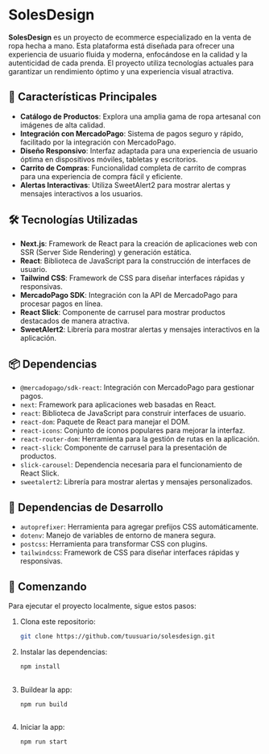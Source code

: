 # SolesDesign

**SolesDesign** es un proyecto de ecommerce especializado en la venta de ropa hecha a mano. Esta plataforma está diseñada para ofrecer una experiencia de usuario fluida y moderna, enfocándose en la calidad y la autenticidad de cada prenda. El proyecto utiliza tecnologías actuales para garantizar un rendimiento óptimo y una experiencia visual atractiva.

## 🚀 Características Principales

- **Catálogo de Productos**: Explora una amplia gama de ropa artesanal con imágenes de alta calidad.
- **Integración con MercadoPago**: Sistema de pagos seguro y rápido, facilitado por la integración con MercadoPago.
- **Diseño Responsivo**: Interfaz adaptada para una experiencia de usuario óptima en dispositivos móviles, tabletas y escritorios.
- **Carrito de Compras**: Funcionalidad completa de carrito de compras para una experiencia de compra fácil y eficiente.
- **Alertas Interactivas**: Utiliza SweetAlert2 para mostrar alertas y mensajes interactivos a los usuarios.

## 🛠️ Tecnologías Utilizadas

- **Next.js**: Framework de React para la creación de aplicaciones web con SSR (Server Side Rendering) y generación estática.
- **React**: Biblioteca de JavaScript para la construcción de interfaces de usuario.
- **Tailwind CSS**: Framework de CSS para diseñar interfaces rápidas y responsivas.
- **MercadoPago SDK**: Integración con la API de MercadoPago para procesar pagos en línea.
- **React Slick**: Componente de carrusel para mostrar productos destacados de manera atractiva.
- **SweetAlert2**: Librería para mostrar alertas y mensajes interactivos en la aplicación.

## 📦 Dependencias

- `@mercadopago/sdk-react`: Integración con MercadoPago para gestionar pagos.
- `next`: Framework para aplicaciones web basadas en React.
- `react`: Biblioteca de JavaScript para construir interfaces de usuario.
- `react-dom`: Paquete de React para manejar el DOM.
- `react-icons`: Conjunto de íconos populares para mejorar la interfaz.
- `react-router-dom`: Herramienta para la gestión de rutas en la aplicación.
- `react-slick`: Componente de carrusel para la presentación de productos.
- `slick-carousel`: Dependencia necesaria para el funcionamiento de React Slick.
- `sweetalert2`: Librería para mostrar alertas y mensajes personalizados.

## 🔧 Dependencias de Desarrollo

- `autoprefixer`: Herramienta para agregar prefijos CSS automáticamente.
- `dotenv`: Manejo de variables de entorno de manera segura.
- `postcss`: Herramienta para transformar CSS con plugins.
- `tailwindcss`: Framework de CSS para diseñar interfaces rápidas y responsivas.

## 🚀 Comenzando

Para ejecutar el proyecto localmente, sigue estos pasos:

1. Clona este repositorio:
   ```bash
   git clone https://github.com/tuusuario/solesdesign.git

2. Instalar las dependencias:
   ```bash
   npm install
  
3. Buildear la app:
   ```bash
   npm run build
  
4. Iniciar la app:
   ```bash
   npm run start

  
